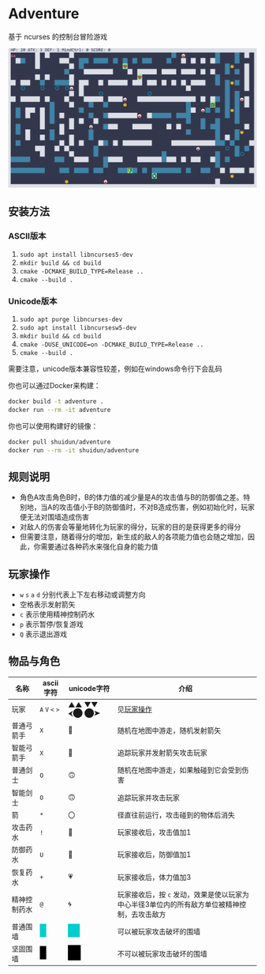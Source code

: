 # Adventure

基于 ncurses 的控制台冒险游戏

![record](assets/record.gif)

## 安装方法

### ASCII版本

1. `sudo apt install libncurses5-dev`
2. `mkdir build && cd build`
3. `cmake -DCMAKE_BUILD_TYPE=Release ..`
4. `cmake --build .`

### Unicode版本

1. `sudo apt purge libncurses-dev`
2. `sudo apt install libncursesw5-dev`
3. `mkdir build && cd build`
4. `cmake -DUSE_UNICODE=on -DCMAKE_BUILD_TYPE=Release ..`
5. `cmake --build .`

需要注意，unicode版本兼容性较差，例如在windows命令行下会乱码

你也可以通过Docker来构建：

```bash
docker build -t adventure .
docker run --rm -it adventure
```

你也可以使用构建好的镜像：

```bash
docker pull shuidun/adventure
docker run --rm -it shuidun/adventure
```

## 规则说明

- 角色A攻击角色B时，B的体力值的减少量是A的攻击值与B的防御值之差。特别地，当A的攻击值小于B的防御值时，不对B造成伤害，例如初始化时，玩家便无法对围墙造成伤害
- 对敌人的伤害会等量地转化为玩家的得分，玩家的目的是获得更多的得分
- 但需要注意，随着得分的增加，新生成的敌人的各项能力值也会随之增加，因此，你需要通过各种药水来强化自身的能力值

## 玩家操作

- `w` `s` `a` `d` 分别代表上下左右移动或调整方向
- 空格表示发射箭矢
- `c` 表示使用精神控制药水
- `p` 表示暂停/恢复游戏
- `Q` 表示退出游戏

## 物品与角色

| 名称         | ascii字符                                                    | unicode字符                                                  | 介绍                                                         |
| ------------ | ------------------------------------------------------------ | ------------------------------------------------------------ | ------------------------------------------------------------ |
| 玩家         | `A` `V` `<` `>`                                              | ▲▲ ▼▼ ⮜⬤  ⬤➤                                                 | 见[玩家操作](#玩家操作)                                      |
| 普通弓箭手   | `X`                                                          | 🤡                                                            | 随机在地图中游走，随机发射箭矢                               |
| 智能弓箭手   | `X`                                                          | 🤡                                                            | 追踪玩家并发射箭矢攻击玩家                                   |
| 普通剑士     | `O`                                                          | 🙃                                                            | 随机在地图中游走，如果触碰到它会受到伤害                     |
| 智能剑士     | `O`                                                          | 🙃                                                            | 追踪玩家并攻击玩家                                           |
| 箭           | `*`                                                          | 〇                                                           | 径直往前运行，攻击碰到的物体后消失                           |
| 攻击药水     | `!`                                                          | 🏹                                                            | 玩家接收后，攻击值加1                                        |
| 防御药水     | `U`                                                          | 🔰                                                            | 玩家接收后，防御值加1                                        |
| 恢复药水     | `+`                                                          | 💗                                                            | 玩家接收后，体力值加3                                        |
| 精神控制药水 | `@`                                                          | 🌀                                                            | 玩家接收后，按 `c` 发动，效果是使以玩家为中心半径3单位内的所有敌方单位被精神控制，去攻击敌方 |
| 普通围墙     | ![image-20220611095841929](assets/image-20220611095841929.png) | ![image-20220611094810588](assets/image-20220611094810588.png) | 可以被玩家攻击破坏的围墙                                     |
| 坚固围墙     | ![image-20220611095928999](assets/image-20220611095928999.png) | ![image-20220611094826365](assets/image-20220611094826365.png) | 不可以被玩家攻击破坏的围墙                                   |

